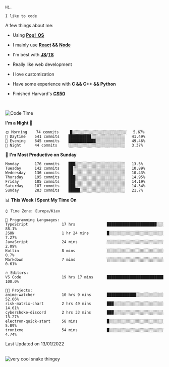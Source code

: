 ```
Hi.

I like to code
```

A few things about me:

-   Using **[Pop!\_OS](https://pop.system76.com/)**

-   I mainly use **[React](https://reactjs.org/) && [Node](https://nodejs.org/en/)**

-   I'm best with **[JS](https://www.javascript.com/)/[TS](https://www.typescriptlang.org/)**

-   Really like web development

-   I love customization

-   Have some experience with **C && C++ && Python**

-   Finished Harvard's **[CS50](https://cs50.harvard.edu)**

<br>

<!--START_SECTION:waka-->
![Code Time](http://img.shields.io/badge/Code%20Time-257%20hrs%2024%20mins-blue)

**I'm a Night 🦉** 

```text
🌞 Morning    74 commits     █░░░░░░░░░░░░░░░░░░░░░░░░   5.67% 
🌆 Daytime    541 commits    ██████████░░░░░░░░░░░░░░░   41.49% 
🌃 Evening    645 commits    ████████████░░░░░░░░░░░░░   49.46% 
🌙 Night      44 commits     ░░░░░░░░░░░░░░░░░░░░░░░░░   3.37%

```
📅 **I'm Most Productive on Sunday** 

```text
Monday       176 commits    ███░░░░░░░░░░░░░░░░░░░░░░   13.5% 
Tuesday      142 commits    ██░░░░░░░░░░░░░░░░░░░░░░░   10.89% 
Wednesday    136 commits    ██░░░░░░░░░░░░░░░░░░░░░░░   10.43% 
Thursday     195 commits    ███░░░░░░░░░░░░░░░░░░░░░░   14.95% 
Friday       185 commits    ███░░░░░░░░░░░░░░░░░░░░░░   14.19% 
Saturday     187 commits    ███░░░░░░░░░░░░░░░░░░░░░░   14.34% 
Sunday       283 commits    █████░░░░░░░░░░░░░░░░░░░░   21.7%

```


📊 **This Week I Spent My Time On** 

```text
⌚︎ Time Zone: Europe/Kiev

💬 Programming Languages: 
TypeScript               17 hrs              ██████████████████████░░░   88.1% 
JSON                     1 hr 24 mins        █░░░░░░░░░░░░░░░░░░░░░░░░   7.27% 
JavaScript               24 mins             ░░░░░░░░░░░░░░░░░░░░░░░░░   2.09% 
Kotlin                   8 mins              ░░░░░░░░░░░░░░░░░░░░░░░░░   0.7% 
Markdown                 7 mins              ░░░░░░░░░░░░░░░░░░░░░░░░░   0.61%

🔥 Editors: 
VS Code                  19 hrs 17 mins      █████████████████████████   100.0%

🐱‍💻 Projects: 
anime-watcher            10 hrs 9 mins       █████████████░░░░░░░░░░░░   52.66% 
risk-matrix-chart        2 hrs 49 mins       ███░░░░░░░░░░░░░░░░░░░░░░   14.61% 
cybershoke-discord       2 hrs 33 mins       ███░░░░░░░░░░░░░░░░░░░░░░   13.27% 
electron-quick-start     58 mins             █░░░░░░░░░░░░░░░░░░░░░░░░   5.09% 
tronixme                 54 mins             █░░░░░░░░░░░░░░░░░░░░░░░░   4.74%

```


 Last Updated on 13/01/2022
<!--END_SECTION:waka-->

<br>

<img title="" src="https://raw.githubusercontent.com/Trunkelis/Trunkelis/output/github-contribution-grid-snake.svg" alt="very cool snake thingey" data-align="left">
